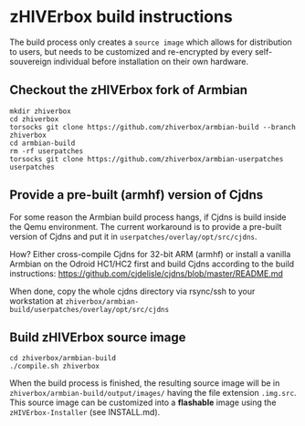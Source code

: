 # zHIVErbox build instructions
The build process only creates a `source image` which allows for distribution to
users, but needs to be customized and re-encrypted by every self-souvereign 
individual before installation on their own hardware.

## Checkout the zHIVErbox fork of Armbian
```
mkdir zhiverbox
cd zhiverbox
torsocks git clone https://github.com/zhiverbox/armbian-build --branch zhiverbox
cd armbian-build
rm -rf userpatches
torsocks git clone https://github.com/zhiverbox/armbian-userpatches userpatches
```

## Provide a pre-built (armhf) version of Cjdns
For some reason the Armbian build process hangs, if Cjdns is build inside the 
Qemu environment. The current workaround is to provide a pre-built version of 
Cjdns and put it in `userpatches/overlay/opt/src/cjdns`.

How? Either cross-compile Cjdns for 32-bit ARM (armhf) or install a vanilla 
Armbian on the Odroid HC1/HC2 first and build Cjdns according to the build 
instructions: https://github.com/cjdelisle/cjdns/blob/master/README.md

When done, copy the whole cjdns directory via rsync/ssh to your workstation at
`zhiverbox/armbian-build/userpatches/overlay/opt/src/cjdns`

## Build zHIVErbox source image
```
cd zhiverbox/armbian-build
./compile.sh zhiverbox
```

When the build process is finished, the resulting source image will be in 
`zhiverbox/armbian-build/output/images/` having the file extension `.img.src`.
This source image can be customized into a **flashable** image using the 
`zHIVErbox-Installer` (see INSTALL.md). 
